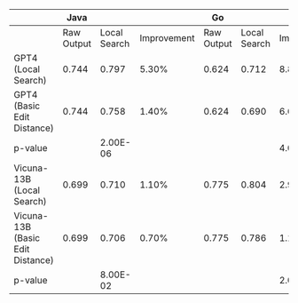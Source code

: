 |                                  | Java       |              |             | Go         |              |             |
| -------------------------------- | ---------- | ------------ | ----------- | ---------- | ------------ | ----------- |
|                                  | Raw Output | Local Search | Improvement | Raw Output | Local Search | Improvement |
| GPT4 (Local Search)              | 0.744      | 0.797        | 5.30%       | 0.624      | 0.712        | 8.80%       |
| GPT4 (Basic Edit Distance)       | 0.744      | 0.758        | 1.40%       | 0.624      | 0.690        | 6.60%       |
| p-value                          |            | 2.00E-06     |             |            |              | 4.00E-07    |
| Vicuna-13B (Local Search)        | 0.699      | 0.710        | 1.10%       | 0.775      | 0.804        | 2.90%       |
| Vicuna-13B (Basic Edit Distance) | 0.699      | 0.706        | 0.70%       | 0.775      | 0.786        | 1.10%       |
| p-value                          |            | 8.00E-02     |             |            |              | 2.00E-04    |